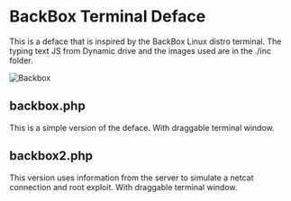 # BackBox Terminal Deface
This is a deface that is inspired by the BackBox Linux distro terminal. The typing text JS from Dynamic drive and the images used are in the ./inc folder.

![Backbox](https://i.postimg.cc/8cCL4LH1/Screen-Recording-2022-12-18-at-1.gif)

## backbox.php
This is a simple version of the deface. With draggable terminal window.

## backbox2.php
This version uses information from the server to simulate a netcat connection and root exploit. With draggable terminal window.
